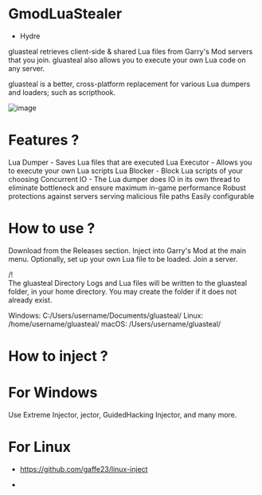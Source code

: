 # GmodLuaStealer

- Hydre

gluasteal retrieves client-side & shared Lua files from Garry's Mod servers that you join. gluasteal also allows you to execute your own Lua code on any server.

gluasteal is a better, cross-platform replacement for various Lua dumpers and loaders; such as scripthook.

![image](https://github.com/user-attachments/assets/ebf3178d-df89-49c6-8243-1fb4e22511fa)

# Features ?

Lua Dumper - Saves Lua files that are executed
Lua Executor - Allows you to execute your own Lua scripts
Lua Blocker - Block Lua scripts of your choosing
Concurrent IO - The Lua dumper does IO in its own thread to eliminate bottleneck and ensure maximum in-game performance
Robust protections against servers serving malicious file paths
Easily configurable

# How to use ?

Download from the Releases section.
Inject into Garry's Mod at the main menu. 
Optionally, set up your own Lua file to be loaded.
Join a server.

/!\
The gluasteal Directory
Logs and Lua files will be written to the gluasteal folder, in your home directory. You may create the folder if it does not already exist.

Windows: C:/Users/username/Documents/gluasteal/
Linux: /home/username/gluasteal/
macOS: /Users/username/gluasteal/

# How to inject ?

# For Windows
Use Extreme Injector, jector, GuidedHacking Injector, and many more.

# For Linux
- https://github.com/gaffe23/linux-inject


- 
